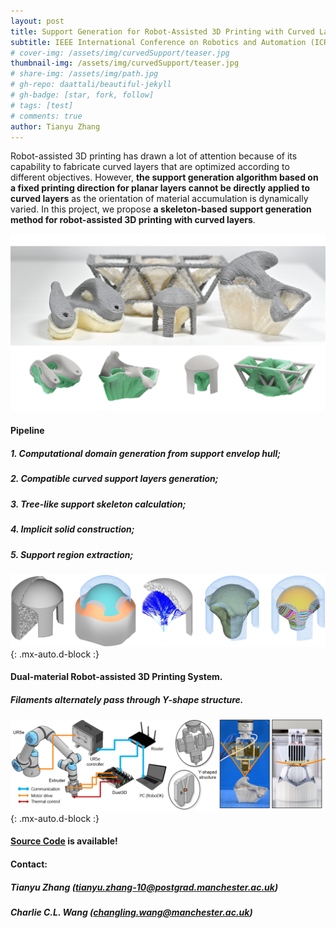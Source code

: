 ```yaml
---
layout: post
title: Support Generation for Robot-Assisted 3D Printing with Curved Layers
subtitle: IEEE International Conference on Robotics and Automation (ICRA), London, UK
# cover-img: /assets/img/curvedSupport/teaser.jpg
thumbnail-img: /assets/img/curvedSupport/teaser.jpg
# share-img: /assets/img/path.jpg
# gh-repo: daattali/beautiful-jekyll
# gh-badge: [star, fork, follow]
# tags: [test]
# comments: true
author: Tianyu Zhang
---
```


Robot-assisted 3D printing has drawn a lot of attention because of its capability to fabricate curved layers that are optimized according to different objectives. However, **the support generation algorithm based on a fixed printing direction for planar layers cannot be directly applied to curved layers** as the orientation of material accumulation is dynamically varied. In this project, we propose **a skeleton-based support generation method for robot-assisted 3D printing with curved layers**. 

![printing_result](/assets/img/curvedSupport/printing_result.gif)

#### Pipeline
##### 1. Computational domain generation from support envelop hull;
##### 2. Compatible curved support layers generation;
##### 3. Tree-like support skeleton calculation;  
##### 4. Implicit solid construction;
##### 5. Support region extraction; 

![pipeline](/assets/img/curvedSupport/pipeline.jpg){: .mx-auto.d-block :}

#### Dual-material Robot-assisted 3D Printing System.
##### Filaments alternately pass through Y-shape structure.

![hardware](/assets/img/curvedSupport/hardware.jpg){: .mx-auto.d-block :}

#### [Source Code](https://github.com/zhangty019/Support_Generation_for_Curved_RoboFDM) is available!

#### Contact:
##### Tianyu Zhang (tianyu.zhang-10@postgrad.manchester.ac.uk)
##### Charlie C.L. Wang (changling.wang@manchester.ac.uk)

